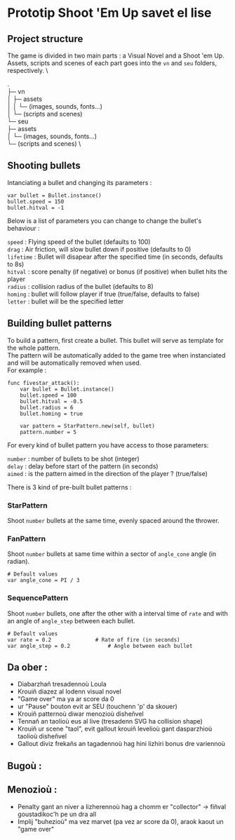 # Prototip Shoot 'Em Up savet el lise

## Project structure
The game is divided in two main parts : a Visual Novel and a Shoot 'em Up. \
Assets, scripts and scenes of each part goes into the `vn` and `seu` folders, respectively. \

 . \
 ├─ vn \
 │   ├─ assets \
 │   │   └─ (images, sounds, fonts...) \
 │   └─ (scripts and scenes) \
 └─ seu \
     ├─ assets \
     │   └─ (images, sounds, fonts...) \
     └─ (scripts and scenes) \

## Shooting bullets

Intanciating a bullet and changing its parameters :
```gdscript
var bullet = Bullet.instance()
bullet.speed = 150
bullet.hitval = -1
```

Below is a list of parameters you can change to change the bullet's behaviour :

`speed` : Flying speed of the bullet (defaults to 100) \
`drag` : Air friction, will slow bullet down if positive (defaults to 0) \
`lifetime` : Bullet will disapear after the specified time (in seconds, defaults to 8s) \
`hitval` : score penalty (if negative) or bonus (if positive) when bullet hits the player \
`radius` : collision radius of the bullet (defaults to 8) \
`homing` : bullet will follow player if true (true/false, defaults to false) \
`letter` : bullet will be the specified letter

## Building bullet patterns

To build a pattern, first create a bullet. This bullet will serve as template for the whole pattern. \
The pattern will be automatically added to the game tree when instanciated and will be automatically removed when used. \
For example :

```gdscript
func fivestar_attack():
	var bullet = Bullet.instance()
	bullet.speed = 100
	bullet.hitval = -0.5
	bullet.radius = 6
	bullet.homing = true
	
	var pattern = StarPattern.new(self, bullet)
	pattern.number = 5
```

For every kind of bullet pattern you have access to those parameters:

`number` : number of bullets to be shot (integer) \
`delay` : delay before start of the pattern (in seconds) \
`aimed` : is the pattern aimed in the direction of the player ? (true/false)

There is 3 kind of pre-built bullet patterns :

### StarPattern
Shoot `number` bullets at the same time, evenly spaced around the thrower.

### FanPattern
Shoot `number` bullets at same time within a sector of `angle_cone` angle (in radian).

```gdscript
# Default values
var angle_cone = PI / 3
```

### SequencePattern
Shoot `number` bullets, one after the other with a interval time of `rate` and with an angle of `angle_step` between each bullet.

```gdscript
# Default values
var rate = 0.2				# Rate of fire (in seconds)
var angle_step = 0.2			# Angle between each bullet
```

## Da ober :
 * Diabarzhañ tresadennoù Loula
 * Krouiñ diazez al lodenn visual novel
 * "Game over" ma ya ar score da 0
 * ur "Pause" bouton evit ar SEU (touchenn 'p' da skouer)
 * Krouiñ patternoù diwar menozioù disheñvel
 * Tennañ an taolioù eus al live (tresadenn SVG ha collision shape)
 * Krouiñ ur scene "taol", evit gallout krouiñ levelioù gant dasparzhioù taolioù disheñvel
 * Gallout diviz frekañs an tagadennoù hag hini lizhiri bonus dre variennoù

## Bugoù :

## Menozioù :
 * Penalty gant an niver a lizherennoù hag a chomm er "collector" -> fiñval goustadikoc'h pe un dra all
 * Implij "buhezioù" ma vez marvet (pa vez ar score da 0), araok kaout un "game over"
